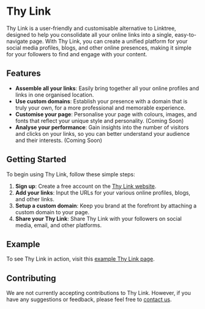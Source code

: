 # Thy Link

Thy Link is a user-friendly and customisable alternative to Linktree, designed to help you consolidate all your online links into a single, easy-to-navigate page. With Thy Link, you can create a unified platform for your social media profiles, blogs, and other online presences, making it simple for your followers to find and engage with your content.

## Features

- **Assemble all your links**: Easily bring together all your online profiles and links in one organised location.
- **Use custom domains**: Establish your presence with a domain that is truly your own, for a more professional and memorable experience.
- **Customise your page**: Personalise your page with colours, images, and fonts that reflect your unique style and personality. (Coming Soon)
- **Analyse your performance**: Gain insights into the number of visitors and clicks on your links, so you can better understand your audience and their interests. (Coming Soon)

## Getting Started

To begin using Thy Link, follow these simple steps:

1. **Sign up**: Create a free account on the [Thy Link website](https://www.thyl.ink).
2. **Add your links**: Input the URLs for your various online profiles, blogs, and other links.
3. **Setup a custom domain**: Keep you brand at the forefront by attaching a custom domain to your page.
4. **Share your Thy Link**: Share Thy Link with your followers on social media, email, and other platforms.

## Example

To see Thy Link in action, visit this [example Thy Link page](https://links.finnelliott.com).

## Contributing

We are not currently accepting contributions to Thy Link. However, if you have any suggestions or feedback, please feel free to [contact us](mailto:finn@finnelliott.com).